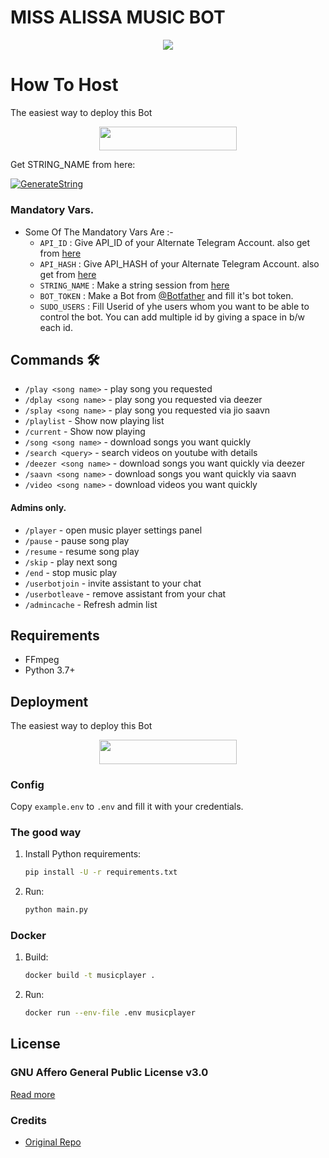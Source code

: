 # MISS ALISSA MUSIC BOT

<p align="center">
  <img src="https://telegra.ph/file/94d4a53ee4d25ec108106.jpg">
</p>

# How To Host
The easiest way to deploy this Bot
<p align="center"><a href="https://heroku.com/deploy?template=https://github.com/Madushankabro/MISS-ALISSA-MUSIC-BOT"> <img src="https://img.shields.io/badge/Deploy%20To%20Heroku-blue?style=for-the-badge&logo=heroku" width="220" height="38.45"/></a></p>

Get STRING_NAME from here:

[![GenerateString](https://img.shields.io/badge/repl.it-generateString-yellowblue)](https://t.me/epu_stringsessionegneratorbot)

### Mandatory Vars.

- Some Of The Mandatory Vars Are :-
   - `API_ID` :  Give API_ID of your Alternate Telegram Account. also get from [here](https://my.telegram.org)
   - `API_HASH` :  Give API_HASH of your Alternate Telegram Account. also get from [here](https://my.telegram.org)
   - `STRING_NAME` :  Make a string session from [here](https://t.me/epu_stringsessionegneratorbot)
   - `BOT_TOKEN` :  Make a Bot from [@Botfather](https://t.me/botfather) and fill it's bot token.
   - `SUDO_USERS` :  Fill Userid of yhe users whom you want to be able to control the bot. You can add multiple id by giving a space in b/w each id.







## Commands 🛠

- `/play <song name>` - play song you requested
- `/dplay <song name>` - play song you requested via deezer
- `/splay <song name>` - play song you requested via jio saavn
- `/playlist` - Show now playing list
- `/current` - Show now playing
- `/song <song name>` - download songs you want quickly
- `/search <query>` - search videos on youtube with details
- `/deezer <song name>` - download songs you want quickly via deezer
- `/saavn <song name>` - download songs you want quickly via saavn
- `/video <song name>` - download videos you want quickly

#### Admins only.
- `/player` - open music player settings panel
- `/pause` - pause song play
- `/resume` - resume song play
- `/skip` - play next song
- `/end` - stop music play
- `/userbotjoin` - invite assistant to your chat
- `/userbotleave` - remove assistant from your chat
- `/admincache` - Refresh admin list

## Requirements

- FFmpeg
- Python 3.7+

## Deployment
The easiest way to deploy this Bot
<p align="center"><a href="https://heroku.com/deploy?template=https://github.com/Madushankabro/MISS-ALISSA-MUSIC-BOT"> <img src="https://img.shields.io/badge/Deploy%20To%20Heroku-blue?style=for-the-badge&logo=heroku" width="220" height="38.45"/></a></p>

### Config

Copy `example.env` to `.env` and fill it with your credentials.

### The good way

1. Install Python requirements:
   ```bash
   pip install -U -r requirements.txt
   ```
2. Run:
   ```bash
   python main.py
   ```

### Docker

1. Build:
   ```bash
   docker build -t musicplayer .
   ```
2. Run:
   ```bash
   docker run --env-file .env musicplayer
   ```

## License

### GNU Affero General Public License v3.0

[Read more](http://www.gnu.org/licenses/#AGPL)

### Credits
- [Original Repo](https://github.com/prince301102/PrinceVCMusicbot)

